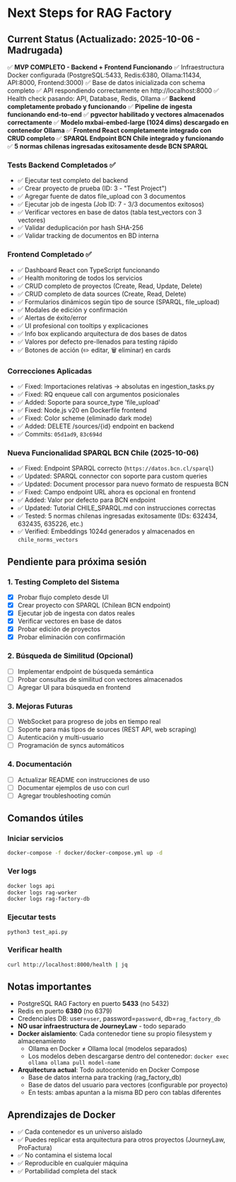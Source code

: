 # Next Steps for RAG Factory

## Current Status (Actualizado: 2025-10-06 - Madrugada)
✅ **MVP COMPLETO - Backend + Frontend Funcionando**
✅ Infraestructura Docker configurada (PostgreSQL:5433, Redis:6380, Ollama:11434, API:8000, Frontend:3000)
✅ Base de datos inicializada con schema completo
✅ API respondiendo correctamente en http://localhost:8000
✅ Health check pasando: API, Database, Redis, Ollama
✅ **Backend completamente probado y funcionando**
✅ **Pipeline de ingesta funcionando end-to-end**
✅ **pgvector habilitado y vectores almacenados correctamente**
✅ **Modelo mxbai-embed-large (1024 dims) descargado en contenedor Ollama**
✅ **Frontend React completamente integrado con CRUD completo**
✅ **SPARQL Endpoint BCN Chile integrado y funcionando**
✅ **5 normas chilenas ingresadas exitosamente desde BCN SPARQL**

### Tests Backend Completados ✅
- ✅ Ejecutar test completo del backend
- ✅ Crear proyecto de prueba (ID: 3 - "Test Project")
- ✅ Agregar fuente de datos file_upload con 3 documentos
- ✅ Ejecutar job de ingesta (Job ID: 7 - 3/3 documentos exitosos)
- ✅ Verificar vectores en base de datos (tabla test_vectors con 3 vectores)
- ✅ Validar deduplicación por hash SHA-256
- ✅ Validar tracking de documentos en BD interna

### Frontend Completado ✅
- ✅ Dashboard React con TypeScript funcionando
- ✅ Health monitoring de todos los servicios
- ✅ CRUD completo de proyectos (Create, Read, Update, Delete)
- ✅ CRUD completo de data sources (Create, Read, Delete)
- ✅ Formularios dinámicos según tipo de source (SPARQL, file_upload)
- ✅ Modales de edición y confirmación
- ✅ Alertas de éxito/error
- ✅ UI profesional con tooltips y explicaciones
- ✅ Info box explicando arquitectura de dos bases de datos
- ✅ Valores por defecto pre-llenados para testing rápido
- ✅ Botones de acción (✏️ editar, 🗑️ eliminar) en cards

### Correcciones Aplicadas
- ✅ Fixed: Importaciones relativas → absolutas en ingestion_tasks.py
- ✅ Fixed: RQ enqueue call con argumentos posicionales
- ✅ Added: Soporte para source_type 'file_upload'
- ✅ Fixed: Node.js v20 en Dockerfile frontend
- ✅ Fixed: Color scheme (eliminado dark mode)
- ✅ Added: DELETE /sources/{id} endpoint en backend
- ✅ Commits: `05d1ad9`, `83c694d`

### Nueva Funcionalidad SPARQL BCN Chile (2025-10-06)
- ✅ Fixed: Endpoint SPARQL correcto (`https://datos.bcn.cl/sparql`)
- ✅ Updated: SPARQL connector con soporte para custom queries
- ✅ Updated: Document processor para nuevo formato de respuesta BCN
- ✅ Fixed: Campo endpoint URL ahora es opcional en frontend
- ✅ Added: Valor por defecto para BCN endpoint
- ✅ Updated: Tutorial CHILE_SPARQL.md con instrucciones correctas
- ✅ Tested: 5 normas chilenas ingresadas exitosamente (IDs: 632434, 632435, 635226, etc.)
- ✅ Verified: Embeddings 1024d generados y almacenados en `chile_norms_vectors`

## Pendiente para próxima sesión

### 1. Testing Completo del Sistema
- [x] Probar flujo completo desde UI
- [x] Crear proyecto con SPARQL (Chilean BCN endpoint)
- [x] Ejecutar job de ingesta con datos reales
- [x] Verificar vectores en base de datos
- [x] Probar edición de proyectos
- [x] Probar eliminación con confirmación

### 2. Búsqueda de Similitud (Opcional)
- [ ] Implementar endpoint de búsqueda semántica
- [ ] Probar consultas de similitud con vectores almacenados
- [ ] Agregar UI para búsqueda en frontend

### 3. Mejoras Futuras
- [ ] WebSocket para progreso de jobs en tiempo real
- [ ] Soporte para más tipos de sources (REST API, web scraping)
- [ ] Autenticación y multi-usuario
- [ ] Programación de syncs automáticos

### 4. Documentación
- [ ] Actualizar README con instrucciones de uso
- [ ] Documentar ejemplos de uso con curl
- [ ] Agregar troubleshooting común

## Comandos útiles

### Iniciar servicios
```bash
docker-compose -f docker/docker-compose.yml up -d
```

### Ver logs
```bash
docker logs api
docker logs rag-worker
docker logs rag-factory-db
```

### Ejecutar tests
```bash
python3 test_api.py
```

### Verificar health
```bash
curl http://localhost:8000/health | jq
```

## Notas importantes
- PostgreSQL RAG Factory en puerto **5433** (no 5432)
- Redis en puerto **6380** (no 6379)
- Credenciales DB: user=`user`, password=`password`, db=`rag_factory_db`
- **NO usar infraestructura de JourneyLaw** - todo separado
- **Docker aislamiento**: Cada contenedor tiene su propio filesystem y almacenamiento
  - Ollama en Docker ≠ Ollama local (modelos separados)
  - Los modelos deben descargarse dentro del contenedor: `docker exec ollama ollama pull model-name`
- **Arquitectura actual**: Todo autocontenido en Docker Compose
  - Base de datos interna para tracking (rag_factory_db)
  - Base de datos del usuario para vectores (configurable por proyecto)
  - En tests: ambas apuntan a la misma BD pero con tablas diferentes

## Aprendizajes de Docker
- ✅ Cada contenedor es un universo aislado
- ✅ Puedes replicar esta arquitectura para otros proyectos (JourneyLaw, ProFactura)
- ✅ No contamina el sistema local
- ✅ Reproducible en cualquier máquina
- ✅ Portabilidad completa del stack
